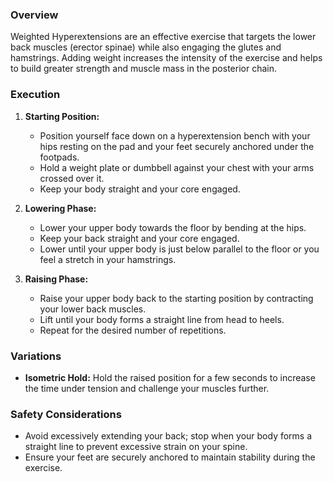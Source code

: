 ### Overview
Weighted Hyperextensions are an effective exercise that targets the lower back muscles (erector spinae) while also engaging the glutes and hamstrings. Adding weight increases the intensity of the exercise and helps to build greater strength and muscle mass in the posterior chain.

### Execution
1. **Starting Position:**
   - Position yourself face down on a hyperextension bench with your hips resting on the pad and your feet securely anchored under the footpads.
   - Hold a weight plate or dumbbell against your chest with your arms crossed over it.
   - Keep your body straight and your core engaged.

2. **Lowering Phase:**
   - Lower your upper body towards the floor by bending at the hips.
   - Keep your back straight and your core engaged.
   - Lower until your upper body is just below parallel to the floor or you feel a stretch in your hamstrings.

3. **Raising Phase:**
   - Raise your upper body back to the starting position by contracting your lower back muscles.
   - Lift until your body forms a straight line from head to heels.
   - Repeat for the desired number of repetitions.

### Variations
- **Isometric Hold:** Hold the raised position for a few seconds to increase the time under tension and challenge your muscles further.

### Safety Considerations
- Avoid excessively extending your back; stop when your body forms a straight line to prevent excessive strain on your spine.
- Ensure your feet are securely anchored to maintain stability during the exercise.